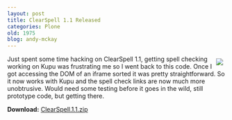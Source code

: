 ```yaml
---
layout: post
title: ClearSpell 1.1 Released
categories: Plone
old: 1975
blog: andy-mckay
---
```

<img src="http://www.agmweb.ca/files/clearspell.png" style="padding: 0.5em; float: right" />
<p>Just spent some time hacking on ClearSpell 1.1, getting spell checking working on Kupu was frustrating me so I went back to this code. Once I got accessing the DOM of an iframe sorted it was pretty straightforward. So it now works with Kupu and the spell check links are now much more unobtrusive. Would need some testing before it goes in the wild, still prototype code, but getting there.</p>
<p><b>Download:</b> <a href="http://www.agmweb.ca/files/ClearSpell.1.1.zip">ClearSpell.1.1.zip</a></p>
